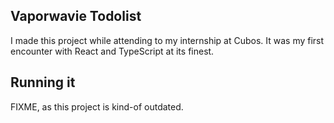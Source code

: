 ## Vaporwavie Todolist
I made this project while attending to my internship at Cubos. It was my first encounter with React and TypeScript at its finest. 

## Running it
FIXME, as this project is kind-of outdated.
